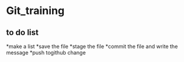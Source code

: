 # Git_training

## to do list
*make a list
*save the file
*stage the file
*commit the file and write the message
*push togithub change 
